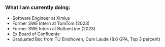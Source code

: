 ### What I am currently doing:
- Software Engineer at Ximius
- Former SWE Intern at TomTom (2023)
- Former SWE Intern at BottomLine (2023)
- Ex Board of Confluente
- Graduated Bsc from TU Eindhoven, Cum Laude (8.6 GPA, Top 3 percent)
